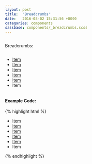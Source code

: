 ```yaml
---
layout: post
title:  "Breadcrumbs"
date:   2016-03-02 15:31:56 +0000
categories: components
sassbase: components/_breadcrumbs.scss
---
```


<div class="row column">
    <p class="lead-text">Breadcrumbs:</p>
</div>

<div class="row column">
    <ul class="breadcrumb">
            <li><a href="#">Item</a></li>
            <li><a href="#">Item</a></li>
            <li><a href="#">Item</a></li>
            <li><a href="#">Item</a></li>
            <li><a href="#">Item</a></li>
            <li><span>Item</span></li>
        </ul>
</div>



<div class="row column">
<h4>Example Code:</h4>
{% highlight html %}
<!-- Breadcrumb List: -->
<ul class="breadcrumb">
    <li><a href="#">Item</a></li>
    <li><a href="#">Item</a></li>
    <li><a href="#">Item</a></li>
    <li><a href="#">Item</a></li>
    <li><a href="#">Item</a></li>
    <li><span>Item</span></li>
</ul>
{% endhighlight %}
</div>